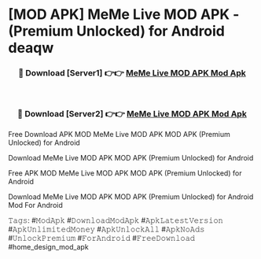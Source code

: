 # [MOD APK] MeMe Live MOD APK - (Premium Unlocked) for Android deaqw



<div align="center">
<h3>🔴 Download [Server1] 👉👉 <a href="https://momento.my/?title=MeMe_Live_MOD_APK">MeMe Live MOD APK Mod Apk</a></h3><br>

<h3>🔴 Download [Server2] 👉👉 <a href="https://momento.my/?title=MeMe_Live_MOD_APK">MeMe Live MOD APK Mod Apk</a></h3>
</div>



Free Download APK MOD MeMe Live MOD APK MOD APK (Premium Unlocked) for Android

Download MeMe Live MOD APK MOD APK (Premium Unlocked) for Android

Free APK MOD MeMe Live MOD APK MOD APK (Premium Unlocked) for Android

Download MeMe Live MOD APK MOD APK (Premium Unlocked) for Android Mod For Android

𝚃𝚊𝚐𝚜: #𝙼𝚘𝚍𝙰𝚙𝚔 #𝙳𝚘𝚠𝚗𝚕𝚘𝚊𝚍𝙼𝚘𝚍𝙰𝚙𝚔 #𝙰𝚙𝚔𝙻𝚊𝚝𝚎𝚜𝚝𝚅𝚎𝚛𝚜𝚒𝚘𝚗 #𝙰𝚙𝚔𝚄𝚗𝚕𝚒𝚖𝚒𝚝𝚎𝚍𝙼𝚘𝚗𝚎𝚢 #𝙰𝚙𝚔𝚄𝚗𝚕𝚘𝚌𝚔𝙰𝚕𝚕 #𝙰𝚙𝚔𝙽𝚘𝙰𝚍𝚜 #𝚄𝚗𝚕𝚘𝚌𝚔𝙿𝚛𝚎𝚖𝚒𝚞𝚖 #𝙵𝚘𝚛𝙰𝚗𝚍𝚛𝚘𝚒𝚍 #𝙵𝚛𝚎𝚎𝙳𝚘𝚠𝚗𝚕𝚘𝚊𝚍 #home_design_mod_apk
